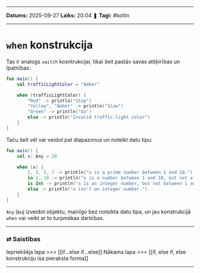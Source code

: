 ___

**Datums:** 2025-09-27
**Laiks:** 20:04
❚ **Tagi:** #kotlin 

---
# `when` konstrukcija

Tas ir analogs `switch` kosntrukcijai, tikai šeit pastāv savas atšķirības un īpatnības:

```kotlin
fun main() {
    val trafficLightColor = "Amber"

    when (trafficLightColor) {
        "Red" -> println("Stop")
        "Yellow", "Amber" -> println("Slow")
        "Green" -> println("Go")
        else -> println("Invalid traffic-light color")
    }
}
```

Taču šeit vēl var veidot pat diapazonus un noteikt datu tipu:

```kotlin
fun main() {
    val x: Any = 20

    when (x) {
        2, 3, 5, 7 -> println("x is a prime number between 1 and 10.")
        in 1..10 -> println("x is a number between 1 and 10, but not a prime number.")
        is Int -> println("x is an integer number, but not between 1 and 10.")
        else -> println("x isn't an integer number.")
    }
}
```

`Any`  ļauj izveidot objektu, mainīgo bez noteikta datu tipa, un jau konstrukcijā `when` var veikt ar to turpmākas darbības.

---
### ⇄ Saistības

Iepriekšēja lapa >>> [[if...else if...else]]
Nākama lapa >>> [[if, else if, else konstrukciju īsa pieraksta forma]]

---